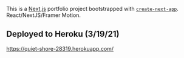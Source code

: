 This is a [Next.js](https://nextjs.org/) portfolio project bootstrapped with [`create-next-app`](https://github.com/vercel/next.js/tree/canary/packages/create-next-app).  React/NextJS/Framer Motion.

## Deployed to Heroku (3/19/21)
https://quiet-shore-28319.herokuapp.com/ 